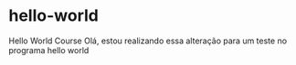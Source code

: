 # hello-world
Hello World Course
Olá, estou realizando essa alteração para um teste no programa hello world
